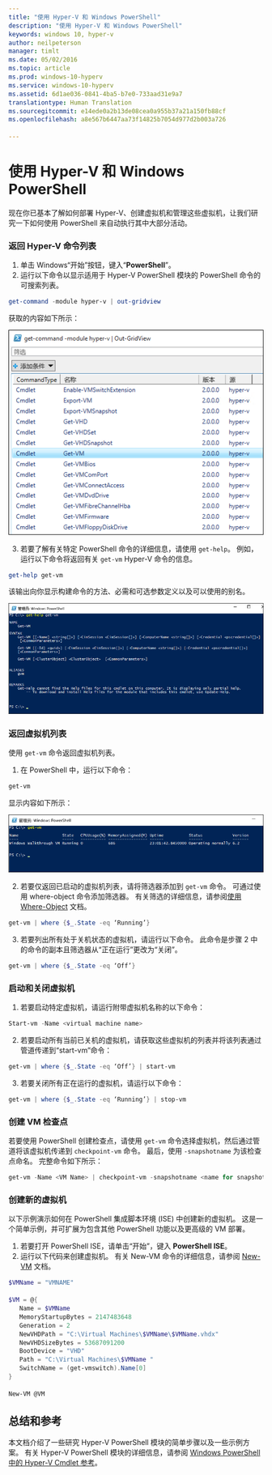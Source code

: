 ```yaml
---
title: "使用 Hyper-V 和 Windows PowerShell"
description: "使用 Hyper-V 和 Windows PowerShell"
keywords: windows 10, hyper-v
author: neilpeterson
manager: timlt
ms.date: 05/02/2016
ms.topic: article
ms.prod: windows-10-hyperv
ms.service: windows-10-hyperv
ms.assetid: 6d1ae036-0841-4ba5-b7e0-733aad31e9a7
translationtype: Human Translation
ms.sourcegitcommit: e14ede0a2b13de08cea0a955b37a21a150fb88cf
ms.openlocfilehash: a8e567b6447aa73f14825b7054d977d2b003a726

---
```


# 使用 Hyper-V 和 Windows PowerShell

现在你已基本了解如何部署 Hyper-V、创建虚拟机和管理这些虚拟机，让我们研究一下如何使用 PowerShell 来自动执行其中大部分活动。

### 返回 Hyper-V 命令列表

1.  单击 Windows“开始”按钮，键入“**PowerShell**”。
2.  运行以下命令以显示适用于 Hyper-V PowerShell 模块的 PowerShell 命令的可搜索列表。

 ```powershell
get-command -module hyper-v | out-gridview
```
  获取的内容如下所示：

  ![](media\command_grid.png)

3. 若要了解有关特定 PowerShell 命令的详细信息，请使用 `get-help`。 例如，运行以下命令将返回有关 `get-vm` Hyper-V 命令的信息。

  ```powershell
get-help get-vm
```
 该输出向你显示构建命令的方法、必需和可选参数定义以及可以使用的别名。

 ![](media\get_help.png)


### 返回虚拟机列表

使用 `get-vm` 命令返回虚拟机列表。

1. 在 PowerShell 中，运行以下命令：
 
 ```powershell
get-vm
```
 显示内容如下所示：

 ![](media\get_vm.png)

2. 若要仅返回已启动的虚拟机列表，请将筛选器添加到 `get-vm` 命令。 可通过使用 where-object 命令添加筛选器。 有关筛选的详细信息，请参阅[使用 Where-Object](https://technet.microsoft.com/en-us/library/ee177028.aspx) 文档。   

 ```powershell
 get-vm | where {$_.State -eq ‘Running’}
 ```
3.  若要列出所有处于关机状态的虚拟机，请运行以下命令。 此命令是步骤 2 中的命令的副本且筛选器从“正在运行”更改为“关闭”。

 ```powershell
 get-vm | where {$_.State -eq ‘Off’}
 ```

### 启动和关闭虚拟机

1. 若要启动特定虚拟机，请运行附带虚拟机名称的以下命令：

 ```powershell
 Start-vm -Name <virtual machine name>
 ```

2. 若要启动所有当前已关机的虚拟机，请获取这些虚拟机的列表并将该列表通过管道传递到“start-vm”命令：

  ```powershell
 get-vm | where {$_.State -eq ‘Off’} | start-vm
 ```
3. 若要关闭所有正在运行的虚拟机，请运行以下命令：
 
  ```powershell
 get-vm | where {$_.State -eq ‘Running’} | stop-vm
 ```

### 创建 VM 检查点

若要使用 PowerShell 创建检查点，请使用 `get-vm` 命令选择虚拟机，然后通过管道将该虚拟机传递到 `checkpoint-vm` 命令。 最后，使用 `-snapshotname` 为该检查点命名。 完整命令如下所示：

 ```powershell
 get-vm -Name <VM Name> | checkpoint-vm -snapshotname <name for snapshot>
 ```
### 创建新的虚拟机

以下示例演示如何在 PowerShell 集成脚本环境 (ISE) 中创建新的虚拟机。 这是一个简单示例，并可扩展为包含其他 PowerShell 功能以及更高级的 VM 部署。

1. 若要打开 PowerShell ISE，请单击“开始”，键入 **PowerShell ISE**。
2. 运行以下代码来创建虚拟机。 有关 New-VM 命令的详细信息，请参阅 [New-VM](https://technet.microsoft.com/en-us/library/hh848537.aspx) 文档。

  ```powershell
 $VMName = "VMNAME"

 $VM = @{
     Name = $VMName 
     MemoryStartupBytes = 2147483648
     Generation = 2
     NewVHDPath = "C:\Virtual Machines\$VMName\$VMName.vhdx"
     NewVHDSizeBytes = 53687091200
     BootDevice = "VHD"
     Path = "C:\Virtual Machines\$VMName "
     SwitchName = (get-vmswitch).Name[0]
 }

 New-VM @VM
  ```

## 总结和参考

本文档介绍了一些研究 Hyper-V PowerShell 模块的简单步骤以及一些示例方案。 有关 Hyper-V PowerShell 模块的详细信息，请参阅 [Windows PowerShell 中的 Hyper-V Cmdlet 参考](https://technet.microsoft.com/%5Clibrary/Hh848559.aspx)。  
 


<!--HONumber=Jun16_HO4-->


